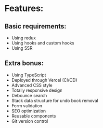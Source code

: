 # Features:

## Basic requirements:
+ Using redux
+ Using hooks and custom hooks
+ Using SSR


## Extra bonus:
+ Using TypeScript
+ Deployed through Vercel (CI/CD)
+ Advanced CSS style
+ Totally responsive design
+ Debounce search
+ Stack data structure for undo book removal
+ Form validation
+ SEO optimization
+ Reusable components
+ Git version control


